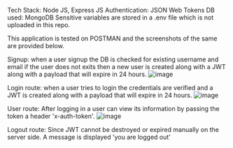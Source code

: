 Tech Stack: Node JS, Express JS
Authentication: JSON Web Tokens
DB used: MongoDB
Sensitive variables are stored in a .env file which is not uploaded in this repo.

This application is tested on POSTMAN and the screenshots of the same are provided below.

Signup: when a user signup the DB is checked for existing username and email if the user does not exits then a new user is created along with a JWT along with a payload that will expire in 24 hours.
![image](https://user-images.githubusercontent.com/40526398/212409732-e268320e-c00a-4e54-b892-1bab1e1f12df.png)

Login route: when a user tries to login the credentials are verified and a JWT is created along with a payload that will expire in 24 hours.
![image](https://user-images.githubusercontent.com/40526398/212409618-34c53c04-a632-4e71-b848-230c3084cdc9.png)

User route: After logging in a user can view its information by passing the token a header 'x-auth-token'.
![image](https://user-images.githubusercontent.com/40526398/212411191-f3ec2c06-d0d4-4c3b-ae6e-8b6ab2fb71b1.png)

Logout route: Since JWT cannot be destroyed or expired manually on the server side.
A message is displayed 'you are logged out'